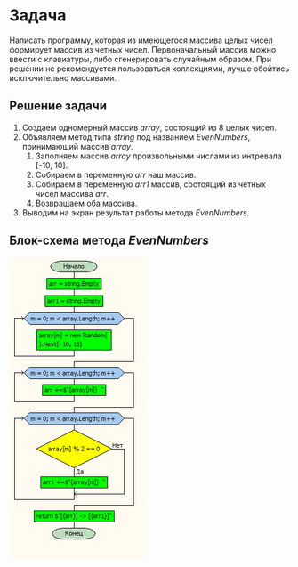 # Задача
Написать программу, которая из имеющегося массива целых чисел формирует массив из четных чисел.
Первоначальный массив можно ввести с клавиатуры, либо сгенерировать случайным образом. При решении не
рекомендуется пользоваться коллекциями, лучше обойтись исключительно массивами.

## Решение задачи
1. Cоздаем одномерный массив *array*, состоящий из 8 целых чисел.
2. Объявляем метод типа *string* под названием *EvenNumbers*, принимающий массив *array*.
    1. Заполняем массив *array* произвольными числами из интревала [-10, 10].
    2. Собираем в переменную *arr* наш массив.
    3. Собираем в переменную *arr1* массив, состоящий из четных чисел массива *arr*.
    4. Возвращаем оба массива. 
3. Выводим на экран результат работы метода *EvenNumbers*.

## Блок-схема метода *EvenNumbers*
![Блок-схема](FlowDiagram.png)
